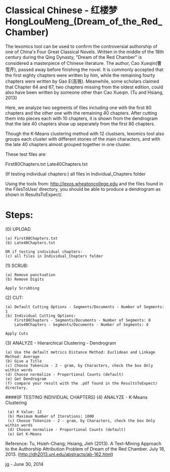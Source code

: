 # Classical Chinese - 红楼梦HongLouMeng_(Dream_of_the_Red_Chamber)

The lexomics tool can be used to confirm the controversial authorship of one of
China's Four Great Classical Novels. Written in the middle of the 18th century
during the Qing Dynasty, "Dream of the Red Chamber" is considered a masterpiece
of Chinese literature. The author, Cao Xueqin(曹雪芹), passed away before finishing 
the novel. It is commonly accepted that the first eighty chapters were written
by him, while the remaining fourty chapters were written by Gao E(高鶚). Meanwhile,
some scholars claimed that Chapter 64 and 67, two chapters missing from the oldest
edition, could also have been written by someone other than Cao Xueqin. (Tu and
Hsiang, 2013)

Here, we analyze two segments of files including one with the first 80 chapters and
the other one with the remaining 40 chapters. After cutting them into pieces each
with 10 chapters, it is shown from the dendrogram that the late 40 chapters show
up seperately from the first 80 chapters.

Though the K-Means clustering method with 12 clustsers, lexomics tool also groups
each cluster with different stories of the main characters, and with the late 40
chapters almost grouped together in one cluster.

These test files are:

First80Chapters.txt
Late40Chapters.txt

(If testing individual chapters:)
all files in Individual_Chapters folder

Using the tools from:   http://lexos.wheatoncollege.edu
and the files found in the FilesToUse/ directory, you should
be able to produce a dendrogram as shown in ResultsToExpect/.

Steps:
=====================================================================
(0) UPLOAD 

    (a) First80Chapters.txt
    (b) Late40Chapters.txt

    OR if testing individual chapters:
    (c) all files in Individual_Chapters folder

(1) SCRUB:

    (a) Remove punctuation
    (b) Remove Digits

    Apply Scrubbing
(2) CUT:

    (a) Default Cutting Options - Segments/Documents - Number of Segments: 1
    (b) Individual Cutting Options:
        First80Chapters - Segments/Documents - Number of Segments: 8
        Late40Chapters - Segments/Documents - Number of Segments: 4

    Apply Cuts
(3) ANALYZE - Hierarchical Clustering - Dendrogram

    (a) Use the default metrics Distance Method: Euclidean and Linkage Method: Average
    (b) Give a Title
    (c) Choose Tokenize - 2 - gram, by Characters, check the box Only within words
    (d) Choose normalize - Proportional Counts (default)
    (e) Get Dendrogram
    (f) compare your result with the .pdf found in the ResultsToExpect/ directory.

####(IF TESTING INDIVIDUAL CHAPTERS)
(4) ANALYZE - K-Means Clustering

     (a) K Value: 12
     (b) Maximum Number of Iterations: 1000
     (c) Choose Tokenize - 2 - gram, by Characters, check the box Only within words
     (d) Choose normalize - Proportional Counts (default)
     (e) Get K-Means

Reference:
Tu, Hsieh-Chang; Hsiang, Jieh (2013).  A Text-Mining Approach to the Authorship 
Attribution Problem of Dream of the Red Chamber. July 18, 2013.
(http://dh2013.unl.edu/abstracts/ab-162.html)


jg - June 30, 2014
